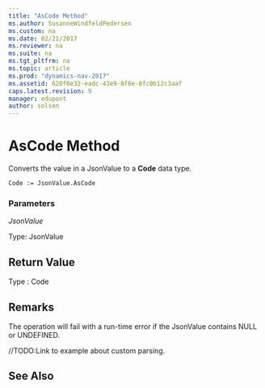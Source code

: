 ```yaml
---
title: "AsCode Method"
ms.author: SusanneWindfeldPedersen
ms.custom: na
ms.date: 02/21/2017
ms.reviewer: na
ms.suite: na
ms.tgt_pltfrm: na
ms.topic: article
ms.prod: "dynamics-nav-2017"
ms.assetid: 620f0e32-eadc-43e9-8f6e-8fc0b12c3aaf
caps.latest.revision: 9
manager: edupont
author: solsen
---
```


# AsCode Method

Converts the value in a JsonValue to a **Code** data type.

```
Code := JsonValue.AsCode
```

### Parameters
*JsonValue*

Type: JsonValue

## Return Value
Type : Code

## Remarks
The operation will fail with a run-time error if the JsonValue contains NULL or UNDEFINED.

//TODO:Link to example about custom parsing.

## See Also